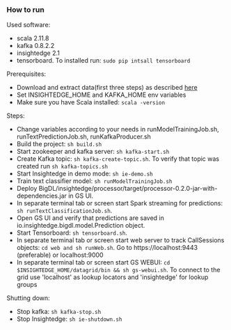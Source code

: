 ### How to run

Used software:
* scala 2.11.8
* kafka 0.8.2.2
* insightedge 2.1
* tensorboard. To installed run: ```sudo pip intsall tensorboard```

Prerequisites:
* Download and extract data(first three steps) as described [here](https://github.com/intel-analytics/BigDL/tree/master/spark/dl/src/main/scala/com/intel/analytics/bigdl/example/textclassification)
* Set INSIGHTEDGE_HOME and KAFKA_HOME env variables
* Make sure you have Scala installed: ```scala -version```

Steps:
* Change variables according to your needs in runModelTrainingJob.sh, runTextPredictionJob.sh, runKafkaProducer.sh 
* Build the project: ```sh build.sh```
* Start zookeeper and kafka server: ```sh kafka-start.sh```
* Create Kafka topic: ```sh kafka-create-topic.sh```. To verify that topic was created run ```sh kafka-topics.sh```
* Start Insightedge in demo mode: ```sh ie-demo.sh```
* Train text classifier model: ```sh runModelTrainingJob.sh```
* Deploy BigDL/insightedge/processor/target/processor-0.2.0-jar-with-dependencies.jar in GS UI.
* In separate terminal tab or screen start Spark streaming for predictions: ```sh runTextClassificationJob.sh```.
* Open GS UI and verify that predictions are saved in io.insightedge.bigdl.model.Prediction object.
* Start Tensorboard: ```sh tensorboard.sh```. 
* In separate terminal tab or screen start web server to track CallSessions objects: ```cd web and sh runWeb.sh```. Go to https://localhost:9443 (preferable) or localhost:9000
* In separate terminal tab or screen start GS WEBUI: ```cd $INSIGHTEDGE_HOME/datagrid/bin && sh gs-webui.sh```. To connect to the grid use 'localhost' as lookup locators and 'insightedge' for lookup groups 

Shutting down:
* Stop kafka: ```sh kafka-stop.sh```
* Stop Insightedge: ```sh ie-shutdown.sh```
